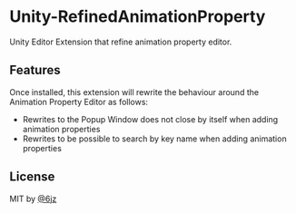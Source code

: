 # Unity-RefinedAnimationProperty

Unity Editor Extension that refine animation property editor.

## Features

Once installed, this extension will rewrite the behaviour around the Animation Property Editor as follows:

- Rewrites to the Popup Window does not close by itself when adding animation properties
- Rewrites to be possible to search by key name when adding animation properties

## License

MIT by [@6jz](https://twitter.con/6jz)

